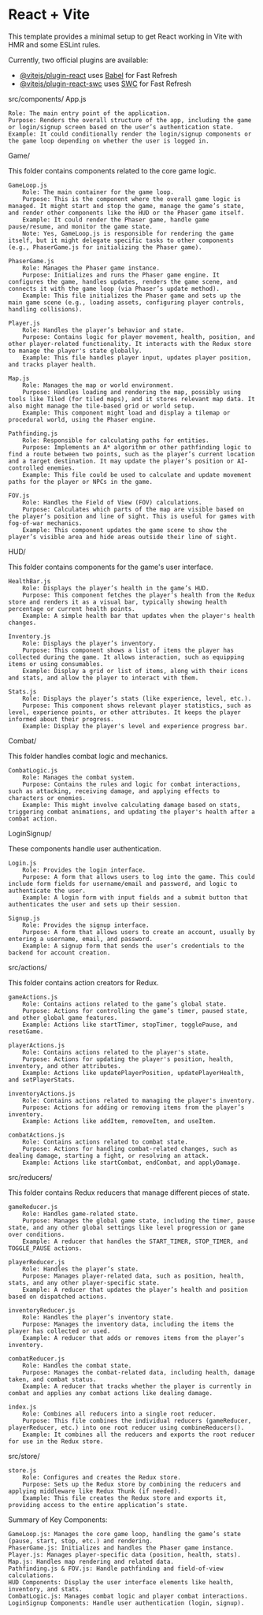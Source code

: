 # React + Vite

This template provides a minimal setup to get React working in Vite with HMR and some ESLint rules.

Currently, two official plugins are available:

- [@vitejs/plugin-react](https://github.com/vitejs/vite-plugin-react/blob/main/packages/plugin-react/README.md) uses [Babel](https://babeljs.io/) for Fast Refresh
- [@vitejs/plugin-react-swc](https://github.com/vitejs/vite-plugin-react-swc) uses [SWC](https://swc.rs/) for Fast Refresh


src/components/
App.js

    Role: The main entry point of the application.
    Purpose: Renders the overall structure of the app, including the game or login/signup screen based on the user’s authentication state.
    Example: It could conditionally render the login/signup components or the game loop depending on whether the user is logged in.

Game/

This folder contains components related to the core game logic.

    GameLoop.js
        Role: The main container for the game loop.
        Purpose: This is the component where the overall game logic is managed. It might start and stop the game, manage the game’s state, and render other components like the HUD or the Phaser game itself.
        Example: It could render the Phaser game, handle game pause/resume, and monitor the game state.
        Note: Yes, GameLoop.js is responsible for rendering the game itself, but it might delegate specific tasks to other components (e.g., PhaserGame.js for initializing the Phaser game).

    PhaserGame.js
        Role: Manages the Phaser game instance.
        Purpose: Initializes and runs the Phaser game engine. It configures the game, handles updates, renders the game scene, and connects it with the game loop (via Phaser’s update method).
        Example: This file initializes the Phaser game and sets up the main game scene (e.g., loading assets, configuring player controls, handling collisions).

    Player.js
        Role: Handles the player’s behavior and state.
        Purpose: Contains logic for player movement, health, position, and other player-related functionality. It interacts with the Redux store to manage the player's state globally.
        Example: This file handles player input, updates player position, and tracks player health.

    Map.js
        Role: Manages the map or world environment.
        Purpose: Handles loading and rendering the map, possibly using tools like Tiled (for tiled maps), and it stores relevant map data. It also might manage the tile-based grid or world setup.
        Example: This component might load and display a tilemap or procedural world, using the Phaser engine.

    Pathfinding.js
        Role: Responsible for calculating paths for entities.
        Purpose: Implements an A* algorithm or other pathfinding logic to find a route between two points, such as the player’s current location and a target destination. It may update the player’s position or AI-controlled enemies.
        Example: This file could be used to calculate and update movement paths for the player or NPCs in the game.

    FOV.js
        Role: Handles the Field of View (FOV) calculations.
        Purpose: Calculates which parts of the map are visible based on the player’s position and line of sight. This is useful for games with fog-of-war mechanics.
        Example: This component updates the game scene to show the player’s visible area and hide areas outside their line of sight.

HUD/

This folder contains components for the game's user interface.

    HealthBar.js
        Role: Displays the player’s health in the game’s HUD.
        Purpose: This component fetches the player’s health from the Redux store and renders it as a visual bar, typically showing health percentage or current health points.
        Example: A simple health bar that updates when the player's health changes.

    Inventory.js
        Role: Displays the player’s inventory.
        Purpose: This component shows a list of items the player has collected during the game. It allows interaction, such as equipping items or using consumables.
        Example: Display a grid or list of items, along with their icons and stats, and allow the player to interact with them.

    Stats.js
        Role: Displays the player’s stats (like experience, level, etc.).
        Purpose: This component shows relevant player statistics, such as level, experience points, or other attributes. It keeps the player informed about their progress.
        Example: Display the player's level and experience progress bar.

Combat/

This folder handles combat logic and mechanics.

    CombatLogic.js
        Role: Manages the combat system.
        Purpose: Contains the rules and logic for combat interactions, such as attacking, receiving damage, and applying effects to characters or enemies.
        Example: This might involve calculating damage based on stats, triggering combat animations, and updating the player's health after a combat action.

LoginSignup/

These components handle user authentication.

    Login.js
        Role: Provides the login interface.
        Purpose: A form that allows users to log into the game. This could include form fields for username/email and password, and logic to authenticate the user.
        Example: A login form with input fields and a submit button that authenticates the user and sets up their session.

    Signup.js
        Role: Provides the signup interface.
        Purpose: A form that allows users to create an account, usually by entering a username, email, and password.
        Example: A signup form that sends the user’s credentials to the backend for account creation.

src/actions/

This folder contains action creators for Redux.

    gameActions.js
        Role: Contains actions related to the game’s global state.
        Purpose: Actions for controlling the game’s timer, paused state, and other global game features.
        Example: Actions like startTimer, stopTimer, togglePause, and resetGame.

    playerActions.js
        Role: Contains actions related to the player's state.
        Purpose: Actions for updating the player's position, health, inventory, and other attributes.
        Example: Actions like updatePlayerPosition, updatePlayerHealth, and setPlayerStats.

    inventoryActions.js
        Role: Contains actions related to managing the player's inventory.
        Purpose: Actions for adding or removing items from the player’s inventory.
        Example: Actions like addItem, removeItem, and useItem.

    combatActions.js
        Role: Contains actions related to combat state.
        Purpose: Actions for handling combat-related changes, such as dealing damage, starting a fight, or resolving an attack.
        Example: Actions like startCombat, endCombat, and applyDamage.

src/reducers/

This folder contains Redux reducers that manage different pieces of state.

    gameReducer.js
        Role: Handles game-related state.
        Purpose: Manages the global game state, including the timer, pause state, and any other global settings like level progression or game over conditions.
        Example: A reducer that handles the START_TIMER, STOP_TIMER, and TOGGLE_PAUSE actions.

    playerReducer.js
        Role: Handles the player’s state.
        Purpose: Manages player-related data, such as position, health, stats, and any other player-specific state.
        Example: A reducer that updates the player’s health and position based on dispatched actions.

    inventoryReducer.js
        Role: Handles the player’s inventory state.
        Purpose: Manages the inventory data, including the items the player has collected or used.
        Example: A reducer that adds or removes items from the player’s inventory.

    combatReducer.js
        Role: Handles the combat state.
        Purpose: Manages the combat-related data, including health, damage taken, and combat status.
        Example: A reducer that tracks whether the player is currently in combat and applies any combat actions like dealing damage.

    index.js
        Role: Combines all reducers into a single root reducer.
        Purpose: This file combines the individual reducers (gameReducer, playerReducer, etc.) into one root reducer using combineReducers().
        Example: It combines all the reducers and exports the root reducer for use in the Redux store.

src/store/

    store.js
        Role: Configures and creates the Redux store.
        Purpose: Sets up the Redux store by combining the reducers and applying middleware like Redux Thunk (if needed).
        Example: This file creates the Redux store and exports it, providing access to the entire application’s state.

Summary of Key Components:

    GameLoop.js: Manages the core game loop, handling the game’s state (pause, start, stop, etc.) and rendering.
    PhaserGame.js: Initializes and handles the Phaser game instance.
    Player.js: Manages player-specific data (position, health, stats).
    Map.js: Handles map rendering and related data.
    Pathfinding.js & FOV.js: Handle pathfinding and field-of-view calculations.
    HUD Components: Display the user interface elements like health, inventory, and stats.
    CombatLogic.js: Manages combat logic and player combat interactions.
    LoginSignup Components: Handle user authentication (login, signup).
